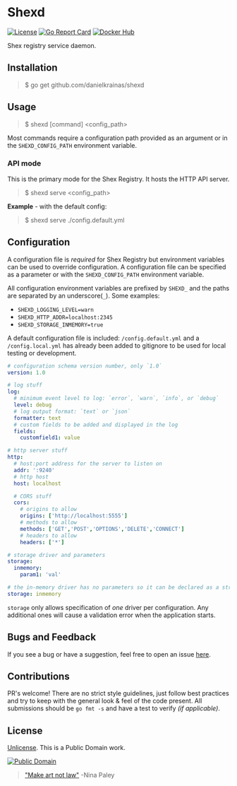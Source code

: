 # Shexd

[![License](https://img.shields.io/badge/license-Unlicense-blue.svg?style=flat)](UNLICENSE) [![Go Report Card](https://goreportcard.com/badge/github.com/danielkrainas/shexd)](https://goreportcard.com/report/github.com/danielkrainas/shexd) [![Docker Hub](https://img.shields.io/docker/pulls/dakr/shexd.svg?style=flat)](https://hub.docker.com/r/dakr/shexd/)

Shex registry service daemon. 

## Installation

> $ go get github.com/danielkrainas/shexd

## Usage

> $ shexd [command] <config_path>

Most commands require a configuration path provided as an argument or in the `SHEXD_CONFIG_PATH` environment variable. 

### API mode

This is the primary mode for the Shex Registry. It hosts the HTTP API server.

> $ shexd serve <config_path>

**Example** - with the default config:

> $ shexd serve ./config.default.yml

## Configuration

A configuration file is *required* for Shex Registry but environment variables can be used to override configuration. A configuration file can be specified as a parameter or with the `SHEXD_CONFIG_PATH` environment variable. 

All configuration environment variables are prefixed by `SHEXD_` and the paths are separated by an underscore(`_`). Some examples:

- `SHEXD_LOGGING_LEVEL=warn`
- `SHEXD_HTTP_ADDR=localhost:2345`
- `SHEXD_STORAGE_INMEMORY=true`

A default configuration file is included: `/config.default.yml` and a `/config.local.yml` has already been added to gitignore to be used for local testing or development.

```yaml
# configuration schema version number, only `1.0`
version: 1.0

# log stuff
log:
  # minimum event level to log: `error`, `warn`, `info`, or `debug`
  level: debug
  # log output format: `text` or `json`
  formatter: text
  # custom fields to be added and displayed in the log
  fields:
    customfield1: value

# http server stuff
http:
  # host:port address for the server to listen on
  addr: ':9240'
  # http host
  host: localhost

  # CORS stuff
  cors:
    # origins to allow
    origins: ['http://localhost:5555']
    # methods to allow
    methods: ['GET','POST','OPTIONS','DELETE','CONNECT']
    # headers to allow
    headers: ['*']

# storage driver and parameters
storage:
  inmemory:
    param1: 'val'

# the in-memory driver has no parameters so it can be declared as a string
storage: inmemory
```

`storage` only allows specification of *one* driver per configuration. Any additional ones will cause a validation error when the application starts.

## Bugs and Feedback

If you see a bug or have a suggestion, feel free to open an issue [here](https://github.com/danielkrainas/shexd/issues).

## Contributions

PR's welcome! There are no strict style guidelines, just follow best practices and try to keep with the general look & feel of the code present. All submissions should be `go fmt -s` and have a test to verify *(if applicable)*.

## License

[Unlicense](http://unlicense.org/UNLICENSE). This is a Public Domain work.

[![Public Domain](https://licensebuttons.net/p/mark/1.0/88x31.png)](http://questioncopyright.org/promise)

> ["Make art not law"](http://questioncopyright.org/make_art_not_law_interview) -Nina Paley
